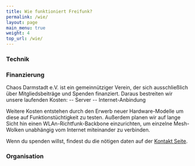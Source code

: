 ```yaml
---
title: Wie funktioniert Freifunk?
permalink: /wie/
layout: page
main_menu: true
weight: 4
top_url: /wie/
---
```



### Technik


### Finanzierung

Chaos Darmstadt e.V. ist ein gemeinnütziger Verein, der sich ausschließlich über Mitgliedsbeiträge und Spenden finanziert. Daraus bestreiten wir unsere laufenden Kosten:
-- Server
-- Internet-Anbindung
 
Weitere Kosten entstehen durch den Erwerb neuer Hardware-Modelle um diese auf Funktionstüchtigkeit zu testen. Außerdem planen wir auf lange Sicht hin einen WLAn-Richtfunk-Backbone einzurichten, um einzelne Mesh-Wolken unabhängig vom Internet miteinander zu verbinden.

Wenn du spenden willst, findest du die nötigen daten auf der [Kontakt Seite](/kontakt/#spenden).
### Organisation
